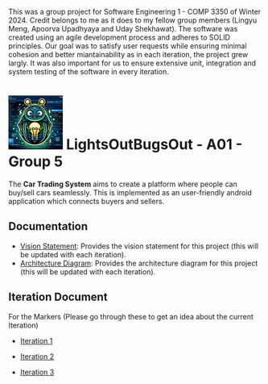 This was a group project for Software Engineering 1 - COMP 3350 of Winter 2024. Credit belongs to me as it does to my fellow group members (Lingyu Meng, Apoorva Upadhyaya and Uday Shekhawat). The software was created using an agile development process and adheres to SOLID principles. Our goal was to satisfy user requests while ensuring minimal cohesion and better miantainability as in each iteration, the project grew largly. It was also important for us to ensure extensive unit, integration and system testing of the software in every iteration. 

# ![LightsOutBugsOut](images/logos/logoSmall.png) LightsOutBugsOut - A01 - Group 5

The **Car Trading System** aims to create a platform where people can buy/sell cars seamlessly. This is implemented as an user-friendly android application which connects buyers and sellers.

## Documentation

- [Vision Statement](documents/visionStatement.md): Provides the vision statement for this project (this will be updated with each iteration).
- [Architecture Diagram](images/ARCHITECTURE3.png): Provides the architecture diagram for this project (this will be updated with each iteration).

## Iteration Document

For the Markers (Please go through these to get an idea about the current Iteration)

- [Iteration 1](documents/Iteration1.md)

- [Iteration 2](documents/Iteration2.md)

- [Iteration 3](documents/Iteration3.md)
